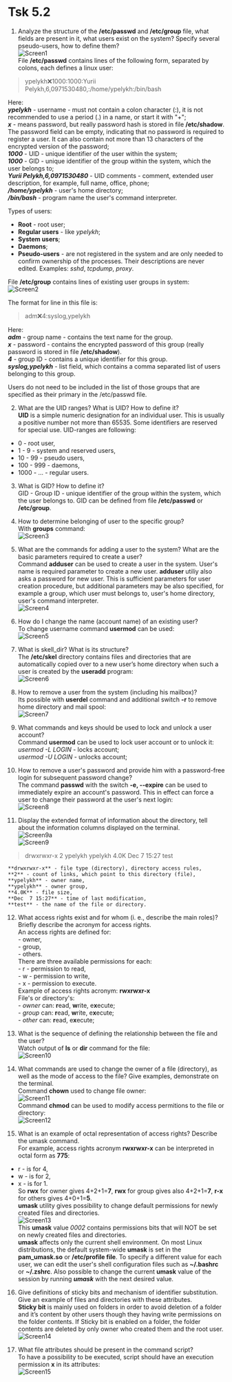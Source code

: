 
# Tsk 5.2  

 1. Analyze the structure of the **/etc/passwd** and **/etc/group** file, what fields are present in it, what users exist on the system? Specify several pseudo-users, how to define them?  
 ![Screen1](./task_images/Screenshot_1.png)  
 File **/etc/passwd** contains lines of the following form, separated by colons, each defines a linux user:  

 >  
 > ypelykh:x:1000:1000:Yurii Pelykh,6,0971530480,:/home/ypelykh:/bin/bash  
 >  

  Here:  
  **_ypelykh_** - username - must not contain a colon character (:), it is not recommended to use a period (.) in a name, or start it with "+";  
  **_x_** - means password, but really password hash is stored in file **/etc/shadow**. The password field can be empty, indicating that no password is required to register a user. It can also contain not more than 13 characters of the encrypted version of the password;  
  **_1000_** - UID - unique identifier of the user within the system;  
  **_1000_** - GID - unique identifier of the group within the system, which the user belongs to;  
  **_Yurii Pelykh,6,0971530480_** - UID comments - comment, extended user description, for example, full name, office, phone;  
  **_/home/ypelykh_** - user's home directory;  
  **_/bin/bash_** - program name the user's command interpreter.  

  Types of users:  
  - **Root** - root user;  
  - **Regular users** - like _ypelykh_;  
  - **System users**;  
  - **Daemons**;  
  - **Pseudo-users** - are not registered in the system and are only needed to confirm ownership of the processes. Their descriptions are never edited. Examples: _sshd_, _tcpdump_, _proxy_.  

  File **/etc/group** contains lines of existing user groups in system:  
  ![Screen2](./task_images/Screenshot_2.png)  

  The format for line in this file is:  
  >  
  > adm:x:4:syslog,ypelykh  
  >  

  Here:  
  **_adm_** - group name - contains the text name for the group.  
  **_x_** - password - contains the encrypted password of this group (really password is stored in file **/etc/shadow**).  
  **_4_** - group ID - contains a unique identifier for this group.  
  **_syslog,ypelykh_** - list field, which contains a comma separated list of users belonging to this group.  

  Users do not need to be included in the list of those groups that are specified as their primary in the /etc/passwd file.  

  2. What are the UID ranges? What is UID? How to define it?  
  **UID** is a simple numeric designation for an individual user. This is usually a positive number not more than 65535. Some identifiers are reserved for special use. UID-ranges are following:  
  - 0 - root user,  
  - 1 - 9 - system and reserved users,  
  - 10 - 99 - pseudo users,  
  - 100 - 999 - daemons,  
  - 1000 - ... - regular users.  

  3. What is GID? How to define it?  
  GID - Group ID - unique identifier of the group within the system, which the user belongs to. GID can be defined from file **/etc/passwd** or **/etc/group**.  

  4. How to determine belonging of user to the specific group?  
  With **groups** command:  
  ![Screen3](./task_images/Screenshot_3.png)  

  5. What are the commands for adding a user to the system? What are the basic parameters required to create a user?  
  Command **adduser** can be used to create a user in the system. User's name is required parameter to create a new user. **adduser** utiliy also asks a password for new user. This is sufficient parameters for user creation procedure, but additional parameters may be also specified, for example a group, which user must belongs to, user's home directory, user's command interpreter.  
  ![Screen4](./task_images/Screenshot_4.png)  

  6. How do I change the name (account name) of an existing user?  
  To change username command **usermod** can be used:  
  ![Screen5](./task_images/Screenshot_5.png)  

  7. What is skell_dir? What is its structure?  
  The **/etc/skel** directory contains files and directories that are automatically copied over to a new user’s home directory when such a user is created by the **useradd** program:  
  ![Screen6](./task_images/Screenshot_6.png)  

  8. How to remove a user from the system (including his mailbox)?  
  Its possible with **userdel** command and additional switch **-r** to remove home directory and mail spool:  
  ![Screen7](./task_images/Screenshot_7.png)  

  9. What commands and keys should be used to lock and unlock a user account?  
  Command **usermod** can be used to lock user account or to unlock it:  
     _usermod -L LOGIN_ - locks account;  
     _usermod -U LOGIN_ - unlocks account;  

  10. How to remove a user's password and provide him with a password-free login for subsequent password change?  
  The command **passwd** with the switch **-e, --expire** can be used to immediately expire an account's password. This in effect can force a user to change their password at the user's next login:  
  ![Screen8](./task_images/Screenshot_8.png)  

  11. Display the extended format of information about the directory, tell about the information columns displayed on the terminal.  
  ![Screen9a](./task_images/Screenshot_9a.png)  
  ![Screen9](./task_images/Screenshot_9.png)  
  >  
  > drwxrwxr-x 2 ypelykh ypelykh 4.0K Dec  7 15:27 test  
  >  

    **drwxrwxr-x** - file type (directory), directory access rules,  
    **2** - count of links, which point to this directory (file),  
    **ypelykh** - owner name,  
    **ypelykh** - owner group,  
    **4.0K** - file size,  
    **Dec  7 15:27** - time of last modification,  
    **test** - the name of the file or directory.  

  12. What access rights exist and for whom (i. e., describe the main roles)? Briefly describe the acronym for access rights.  
  An access rights are defined for:  
    - owner,  
    - group,  
    - others.  
  There are three available permissions for each:  
    - r - permission to read,  
    - w - permission to write,  
    - x - permission to execute.  
  Example of access rights acronym: **rwxrwxr-x**  
  File's or directory's:  
    - _owner_ can: **r**ead, **w**rite, e**x**ecute;  
    - _group_ can: **r**ead, **w**rite, e**x**ecute;  
    - _other_ can: **r**ead, e**x**ecute;  

  13. What is the sequence of defining the relationship between the file and the user?  
  Watch output of **ls** or **dir** command for the file:  
  ![Screen10](./task_images/Screenshot_10.png)  

  14. What commands are used to change the owner of a file (directory), as well as the mode of access to the file? Give examples, demonstrate on the terminal.  
  Command **chown** used to change file owner:  
  ![Screen11](./task_images/Screenshot_11.png)  
  Command **chmod** can be used to modify access permitions to the file or directory:  
  ![Screen12](./task_images/Screenshot_12.png)  

  15. What is an example of octal representation of access rights? Describe the umask command.  
  For example, access rights acronym **rwxrwxr-x** can be interpreted in octal form as **775**:  
  - r - is for 4,  
  - w - is for 2,  
  - x - is for 1.  
  So **rwx** for owner gives 4+2+1=**7**, **rwx** for group gives also 4+2+1=**7**, **r-x** for others gives 4+0+1=**5**.  
  **umask** utility gives possibility to change default permissions for newly created files and directories.  
  ![Screen13](./task_images/Screenshot_13.png)  
  This **umask** value _0002_ contains permissions bits that will NOT be set on newly created files and directories.  
  **umask** affects only the current shell environment. On most Linux distributions, the default system-wide **umask** is set in the **pam_umask.so** or **/etc/profile file**. To specify a different value for each user, we can edit the user's shell configuration files such as **~/.bashrc** or **~/.zshrc**. Also possible to change the current **umask** value of the session by running _**umask**_ with the next desired value.  

  16. Give definitions of sticky bits and mechanism of identifier substitution. Give an example of files and directories with these attributes.  
  **Sticky bit** is mainly used on folders in order to avoid deletion of a folder and it’s content by other users though they having write permissions on the folder contents. If Sticky bit is enabled on a folder, the folder contents are deleted by only owner who created them and the root user.  
  ![Screen14](./task_images/Screenshot_14.png)  

  17. What file attributes should be present in the command script?  
  To have a possibility to be executed, script should have an execution permission **x** in its attributes:  
  ![Screen15](./task_images/Screenshot_15.png)  
